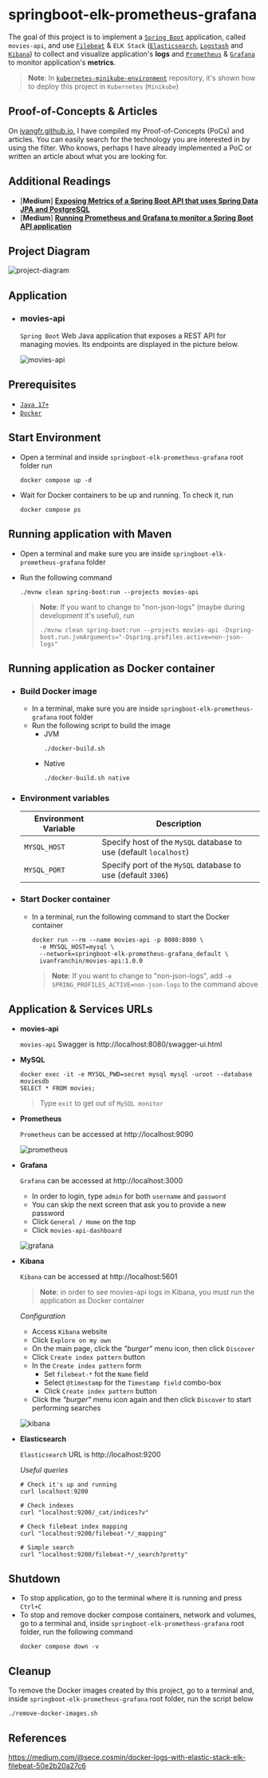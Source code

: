 # springboot-elk-prometheus-grafana

The goal of this project is to implement a [`Spring Boot`](https://docs.spring.io/spring-boot/docs/current/reference/htmlsingle/) application, called `movies-api`, and use [`Filebeat`](https://www.elastic.co/beats/filebeat) & `ELK Stack` ([`Elasticsearch`](https://www.elastic.co/elasticsearch), [`Logstash`](https://www.elastic.co/logstash) and [`Kibana`](https://www.elastic.co/kibana)) to collect and visualize application's **logs** and [`Prometheus`](https://prometheus.io/) & [`Grafana`](https://grafana.com/) to monitor application's **metrics**.

> **Note**: In [`kubernetes-minikube-environment`](https://github.com/ivangfr/kubernetes-minikube-environment/tree/master/movies-api-elk-prometheus-grafana) repository, it's shown how to deploy this project in `Kubernetes` (`Minikube`)

## Proof-of-Concepts & Articles

On [ivangfr.github.io](https://ivangfr.github.io), I have compiled my Proof-of-Concepts (PoCs) and articles. You can easily search for the technology you are interested in by using the filter. Who knows, perhaps I have already implemented a PoC or written an article about what you are looking for.

## Additional Readings

- \[**Medium**\] [**Exposing Metrics of a Spring Boot API that uses Spring Data JPA and PostgreSQL**](https://medium.com/javarevisited/exposing-metrics-of-a-spring-boot-api-that-uses-spring-data-jpa-and-postgresql-5ff188097b0f)
- \[**Medium**\] [**Running Prometheus and Grafana to monitor a Spring Boot API application**](https://medium.com/@ivangfr/running-prometheus-and-grafana-to-monitor-a-spring-boot-api-application-e6a3313563f2)

## Project Diagram

![project-diagram](documentation/project-diagram.jpeg)

## Application

- ### movies-api

  `Spring Boot` Web Java application that exposes a REST API for managing movies. Its endpoints are displayed in the picture below.

  ![movies-api](documentation/movies-api-swagger.jpeg)

## Prerequisites

- [`Java 17+`](https://www.oracle.com/java/technologies/downloads/#java17)
- [`Docker`](https://www.docker.com/)

## Start Environment

- Open a terminal and inside `springboot-elk-prometheus-grafana` root folder run
  ```
  docker compose up -d
  ```

- Wait for Docker containers to be up and running. To check it, run
  ```
  docker compose ps
  ```

## Running application with Maven

- Open a terminal and make sure you are inside `springboot-elk-prometheus-grafana` folder

- Run the following command
  ```
  ./mvnw clean spring-boot:run --projects movies-api
  ```
  > **Note**: If you want to change to "non-json-logs" (maybe during development it's useful), run
  > ```
  > ./mvnw clean spring-boot:run --projects movies-api -Dspring-boot.run.jvmArguments="-Dspring.profiles.active=non-json-logs"
  > ```

## Running application as Docker container

- ### Build Docker image

  - In a terminal, make sure you are inside `springboot-elk-prometheus-grafana` root folder
  - Run the following script to build the image
    - JVM
      ```
      ./docker-build.sh
      ```
    - Native
      ```
      ./docker-build.sh native
      ```

- ### Environment variables

  | Environment Variable | Description                                                       |
  |----------------------|-------------------------------------------------------------------|
  | `MYSQL_HOST`         | Specify host of the `MySQL` database to use (default `localhost`) |
  | `MYSQL_PORT`         | Specify port of the `MySQL` database to use (default `3306`)      |

- ### Start Docker container

  - In a terminal, run the following command to start the Docker container
    ```
    docker run --rm --name movies-api -p 8080:8080 \
      -e MYSQL_HOST=mysql \
      --network=springboot-elk-prometheus-grafana_default \
      ivanfranchin/movies-api:1.0.0
    ```
    > **Note**: If you want to change to "non-json-logs", add `-e SPRING_PROFILES_ACTIVE=non-json-logs` to the command above

## Application & Services URLs

- **movies-api**
  
  `movies-api` Swagger is http://localhost:8080/swagger-ui.html

- **MySQL**

  ```
  docker exec -it -e MYSQL_PWD=secret mysql mysql -uroot --database moviesdb
  SELECT * FROM movies;
  ```
  > Type `exit` to get out of `MySQL monitor`

- **Prometheus**

  `Prometheus` can be accessed at http://localhost:9090

  ![prometheus](documentation/prometheus.jpeg)

- **Grafana**

  `Grafana` can be accessed at http://localhost:3000

  - In order to login, type `admin` for both `username` and `password`
  - You can skip the next screen that ask you to provide a new password
  - Click `General / Home` on the top
  - Click `movies-api-dashboard`

  ![grafana](documentation/movies-api-grafana-dashboard.jpeg)

- **Kibana**

  `Kibana` can be accessed at http://localhost:5601

  > **Note**: in order to see movies-api logs in Kibana, you must run the application as Docker container

  _Configuration_

  - Access `Kibana` website
  - Click `Explore on my own`
  - On the main page, click the _"burger"_ menu icon, then click `Discover`
  - Click `Create index pattern` button
  - In the `Create index pattern` form
    - Set `filebeat-*` fot the `Name` field
    - Select `@timestamp` for the `Timestamp field` combo-box
    - Click `Create index pattern` button
  - Click the _"burger"_ menu icon again and then click `Discover` to start performing searches
  
  ![kibana](documentation/kibana.jpeg)

- **Elasticsearch**

  `Elasticsearch` URL is http://localhost:9200

  _Useful queries_
  ```
  # Check it's up and running
  curl localhost:9200
  
  # Check indexes
  curl "localhost:9200/_cat/indices?v"
  
  # Check filebeat index mapping
  curl "localhost:9200/filebeat-*/_mapping"
  
  # Simple search
  curl "localhost:9200/filebeat-*/_search?pretty"
  ```

## Shutdown

- To stop application, go to the terminal where it is running and press `Ctrl+C`
- To stop and remove docker compose containers, network and volumes, go to a terminal and, inside `springboot-elk-prometheus-grafana` root folder, run the following command
  ```
  docker compose down -v
  ```

## Cleanup

To remove the Docker images created by this project, go to a terminal and, inside `springboot-elk-prometheus-grafana` root folder, run the script below
```
./remove-docker-images.sh
```

## References

https://medium.com/@sece.cosmin/docker-logs-with-elastic-stack-elk-filebeat-50e2b20a27c6
